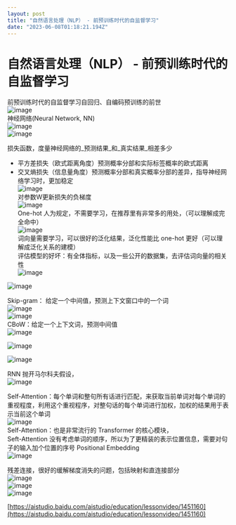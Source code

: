 ```yaml
---
layout: post
title: "自然语言处理（NLP） - 前预训练时代的自监督学习"
date: "2023-06-08T01:18:21.194Z"
---
```

自然语言处理（NLP） - 前预训练时代的自监督学习
==========================

前预训练时代的自监督学习自回归、自编码预训练的前世  
![image](https://img2023.cnblogs.com/blog/80824/202306/80824-20230602112233170-1798796623.png)  
神经网络(Neural Network, NN)  
![image](https://img2023.cnblogs.com/blog/80824/202306/80824-20230602112451955-1103931181.png)  
![image](https://img2023.cnblogs.com/blog/80824/202306/80824-20230602112603353-1028580314.png)

损失函数，度量神经网络的_预测结果_和_真实结果_相差多少

*   平方差损失（欧式距离角度）预测概率分部和实际标签概率的欧式距离
*   交叉熵损失（信息量角度）预测概率分部和真实概率分部的差异，指导神经网络学习时，更加稳定  
    ![image](https://img2023.cnblogs.com/blog/80824/202306/80824-20230602112649537-278531153.png)  
    对参数W更新损失的负梯度  
    ![image](https://img2023.cnblogs.com/blog/80824/202306/80824-20230602113136884-455258139.png)  
    One-hot 人为规定，不需要学习，在推荐里有非常多的用处，（可以理解成完全命中）  
    ![image](https://img2023.cnblogs.com/blog/80824/202306/80824-20230602113751412-1186366375.png)  
    词向量需要学习，可以很好的泛化结果，泛化性能比 one-hot 更好（可以理解成泛化关系的建模）  
    评估模型的好坏：有全体指标，以及一些公开的数据集，去评估词向量的相关性  
    ![image](https://img2023.cnblogs.com/blog/80824/202306/80824-20230602113944643-674327936.png)

![image](https://img2023.cnblogs.com/blog/80824/202306/80824-20230602114209288-1388767152.png)

Skip-gram： 给定一个中间值，预测上下文窗口中的一个词  
![image](https://img2023.cnblogs.com/blog/80824/202306/80824-20230602114231979-2046813122.png)  
![image](https://img2023.cnblogs.com/blog/80824/202306/80824-20230602114722216-117910640.png)  
CBoW：给定一个上下文词，预测中间值  
![image](https://img2023.cnblogs.com/blog/80824/202306/80824-20230602114732981-715643428.png)

![image](https://img2023.cnblogs.com/blog/80824/202306/80824-20230602115151672-2072129378.png)

![image](https://img2023.cnblogs.com/blog/80824/202306/80824-20230602115357749-532479113.png)

RNN 抛开马尔科夫假设，  
![image](https://img2023.cnblogs.com/blog/80824/202306/80824-20230602120011882-1744613110.png)

Self-Attention：每个单词和整句所有话进行匹配，来获取当前单词对每个单词的重视程度，利用这个重视程序，对整句话的每个单词进行加权，加权的结果用于表示当前这个单词  
![image](https://img2023.cnblogs.com/blog/80824/202306/80824-20230602120227741-30226337.png)  
Self-Attention：也是非常流行的 Transformer 的核心模块，  
Seft-Attention 没有考虑单词的顺序，所以为了更精装的表示位置信息，需要对句子的输入加个位置的序号 Positional Embedding  
![image](https://img2023.cnblogs.com/blog/80824/202306/80824-20230602131053845-870346209.png)

残差连接，很好的缓解梯度消失的问题，包括映射和直连接部分  
![image](https://img2023.cnblogs.com/blog/80824/202306/80824-20230602133457228-542517037.png)  
![image](https://img2023.cnblogs.com/blog/80824/202306/80824-20230602141609242-1628451283.png)  
![image](https://img2023.cnblogs.com/blog/80824/202306/80824-20230602141643278-144050732.png)

[https://aistudio.baidu.com/aistudio/education/lessonvideo/1451160](https://aistudio.baidu.com/aistudio/education/lessonvideo/1451160)
